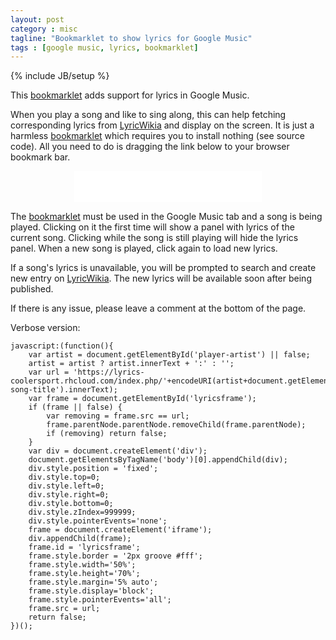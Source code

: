 ```yaml
---
layout: post
category : misc
tagline: "Bookmarklet to show lyrics for Google Music"
tags : [google music, lyrics, bookmarklet]
---
```

{% include JB/setup %}

This [bookmarklet](http://en.wikipedia.org/wiki/Bookmarklet) adds support for lyrics in Google Music.
 
When you play a song and like to sing along, this can help fetching corresponding lyrics from [LyricWikia](http://lyrics.wikia.com) and display on the screen.
It is just a harmless [bookmarklet](http://en.wikipedia.org/wiki/Bookmarklet) which requires you to install nothing (see source code).
All you need to do is dragging the link below to your browser bookmark bar.

<iframe src="//code.coolersport.info/html/google-music-lyrics-bookmarklet.html" width="300" height="50" style="display:block;margin:0 auto;border:none">&nbsp;</iframe>

The [bookmarklet](http://en.wikipedia.org/wiki/Bookmarklet) must be used in the Google Music tab and a song is being played.
Clicking on it the first time will show a panel with lyrics of the current song.
Clicking while the song is still playing will hide the lyrics panel. When a new song is played, click again to load new lyrics.

If a song's lyrics is unavailable, you will be prompted to search and create new entry on [LyricWikia](http://lyrics.wikia.com).
The new lyrics will be available soon after being published.

If there is any issue, please leave a comment at the bottom of the page.

Verbose version:

    javascript:(function(){
        var artist = document.getElementById('player-artist') || false;
        artist = artist ? artist.innerText + ':' : '';
        var url = 'https://lyrics-coolersport.rhcloud.com/index.php/'+encodeURI(artist+document.getElementById('player-song-title').innerText);
        var frame = document.getElementById('lyricsframe');
        if (frame || false) {
            var removing = frame.src == url;
            frame.parentNode.parentNode.removeChild(frame.parentNode);
            if (removing) return false;
        }
        var div = document.createElement('div');
        document.getElementsByTagName('body')[0].appendChild(div);
        div.style.position = 'fixed';
        div.style.top=0;
        div.style.left=0;
        div.style.right=0;
        div.style.bottom=0;
        div.style.zIndex=999999;
        div.style.pointerEvents='none';
        frame = document.createElement('iframe');
        div.appendChild(frame);
        frame.id = 'lyricsframe';
        frame.style.border = '2px groove #fff';
        frame.style.width='50%';
        frame.style.height='70%';
        frame.style.margin='5% auto';
        frame.style.display='block';
        frame.style.pointerEvents='all';
        frame.src = url;
        return false;
    })();


